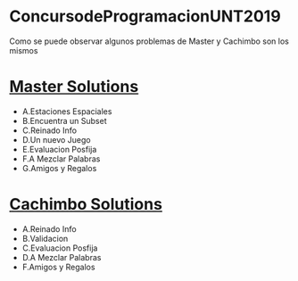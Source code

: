 # ConcursodeProgramacionUNT2019

Como se puede observar algunos problemas de Master y Cachimbo son los mismos

# [Master Solutions](https://www.youtube.com/playlist?list=PLByjHlIXN2TG09bw3xgfDyuZrBrUkV8MN)
  
  * A.Estaciones Espaciales
  * B.Encuentra un Subset
  * C.Reinado Info
  * D.Un nuevo Juego
  * E.Evaluacion Posfija
  * F.A Mezclar Palabras
  * G.Amigos y Regalos 
  
# [Cachimbo Solutions](https://www.youtube.com/watch?v=Iu0LpxZFt7k&list=PLByjHlIXN2TEAyelaaBrG0uT6M7Lp3nJ4)
 
  * A.Reinado Info
  * B.Validacion
  * C.Evaluacion Posfija
  * D.A Mezclar Palabras
  * F.Amigos y Regalos
